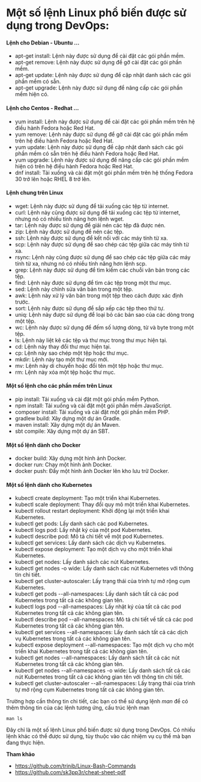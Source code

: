 # Một số lệnh Linux phổ biến được sử dụng trong DevOps:

#### Lệnh cho Debian - Ubuntu ...
- apt-get install: Lệnh này được sử dụng để cài đặt các gói phần mềm.
- apt-get remove: Lệnh này được sử dụng để gỡ cài đặt các gói phần mềm.
- apt-get update: Lệnh này được sử dụng để cập nhật danh sách các gói phần mềm có sẵn.
- apt-get upgrade: Lệnh này được sử dụng để nâng cấp các gói phần mềm hiện có.

#### Lệnh cho Centos - Redhat ...
- yum install: Lệnh này được sử dụng để cài đặt các gói phần mềm trên hệ điều hành Fedora hoặc Red Hat.
- yum remove: Lệnh này được sử dụng để gỡ cài đặt các gói phần mềm trên hệ điều hành Fedora hoặc Red Hat.
- yum update: Lệnh này được sử dụng để cập nhật danh sách các gói phần mềm có sẵn trên hệ điều hành Fedora hoặc Red Hat.
- yum upgrade: Lệnh này được sử dụng để nâng cấp các gói phần mềm hiện có trên hệ điều hành Fedora hoặc Red Hat.
- dnf install: Tải xuống và cài đặt một gói phần mềm trên hệ thống Fedora 30 trở lên hoặc RHEL 8 trở lên.

#### Lệnh chung trên Linux
- wget: Lệnh này được sử dụng để tải xuống các tệp từ internet.
- curl: Lệnh này cũng được sử dụng để tải xuống các tệp từ internet, nhưng nó có nhiều tính năng hơn lệnh wget.
- tar: Lệnh này được sử dụng để giải nén các tệp đã được nén.
- zip: Lệnh này được sử dụng để nén các tệp.
- ssh: Lệnh này được sử dụng để kết nối với các máy tính từ xa.
- scp: Lệnh này được sử dụng để sao chép các tệp giữa các máy tính từ xa.
- rsync: Lệnh này cũng được sử dụng để sao chép các tệp giữa các máy tính từ xa, nhưng nó có nhiều tính năng hơn lệnh scp.
- grep: Lệnh này được sử dụng để tìm kiếm các chuỗi văn bản trong các tệp.
- find: Lệnh này được sử dụng để tìm các tệp trong một thư mục.
- sed: Lệnh này chỉnh sửa văn bản trong một tệp.
- awk: Lệnh này xử lý văn bản trong một tệp theo cách được xác định trước.
- sort: Lệnh này được sử dụng để sắp xếp các tệp theo thứ tự.
- uniq: Lệnh này được sử dụng để loại bỏ các bản sao của các dòng trong một tệp.
- wc: Lệnh này được sử dụng để đếm số lượng dòng, từ và byte trong một tệp.
- ls: Lệnh này liệt kê các tệp và thư mục trong thư mục hiện tại.
- cd: Lệnh này thay đổi thư mục hiện tại.
- cp: Lệnh này sao chép một tệp hoặc thư mục.
- mkdir: Lệnh này tạo một thư mục mới.
- mv: Lệnh này di chuyển hoặc đổi tên một tệp hoặc thư mục.
- rm: Lệnh này xóa một tệp hoặc thư mục.

#### Một số lệnh cho các phần mềm trên Linux
- pip install: Tải xuống và cài đặt một gói phần mềm Python.
- npm install: Tải xuống và cài đặt một gói phần mềm JavaScript.
- composer install: Tải xuống và cài đặt một gói phần mềm PHP.
- gradlew build: Xây dựng một dự án Gradle.
- maven install: Xây dựng một dự án Maven.
- sbt compile: Xây dựng một dự án SBT.

#### Một số lệnh dành cho Docker
- docker build: Xây dựng một hình ảnh Docker.
- docker run: Chạy một hình ảnh Docker.
- docker push: Đẩy một hình ảnh Docker lên kho lưu trữ Docker.

#### Một số lệnh dành cho Kubernetes
- kubectl create deployment: Tạo một triển khai Kubernetes.
- kubectl scale deployment: Thay đổi quy mô một triển khai Kubernetes.
- kubectl rollout restart deployment: Khởi động lại một triển khai Kubernetes.
- kubectl get pods: Lấy danh sách các pod Kubernetes.
- kubectl logs pod: Lấy nhật ký của một pod Kubernetes.
- kubectl describe pod: Mô tả chi tiết về một pod Kubernetes.
- kubectl get services: Lấy danh sách các dịch vụ Kubernetes.
- kubectl expose deployment: Tạo một dịch vụ cho một triển khai Kubernetes.
- kubectl get nodes: Lấy danh sách các nút Kubernetes.
- kubectl get nodes -o wide: Lấy danh sách các nút Kubernetes với thông tin chi tiết.
- kubectl get cluster-autoscaler: Lấy trạng thái của trình tự mở rộng cụm Kubernetes.
- kubectl get pods --all-namespaces: Lấy danh sách tất cả các pod Kubernetes trong tất cả các không gian tên.
- kubectl logs pod --all-namespaces: Lấy nhật ký của tất cả các pod Kubernetes trong tất cả các không gian tên.
- kubectl describe pod --all-namespaces: Mô tả chi tiết về tất cả các pod Kubernetes trong tất cả các không gian tên.
- kubectl get services --all-namespaces: Lấy danh sách tất cả các dịch vụ Kubernetes trong tất cả các không gian tên.
- kubectl expose deployment --all-namespaces: Tạo một dịch vụ cho một triển khai Kubernetes trong tất cả các không gian tên.
- kubectl get nodes --all-namespaces: Lấy danh sách tất cả các nút Kubernetes trong tất cả các không gian tên.
- kubectl get nodes --all-namespaces -o wide: Lấy danh sách tất cả các nút Kubernetes trong tất cả các không gian tên với thông tin chi tiết.
- kubectl get cluster-autoscaler --all-namespaces: Lấy trạng thái của trình tự mở rộng cụm Kubernetes trong tất cả các không gian tên.

Trường hợp cần thông tin chi tiết, các bạn có thể sử dụng lệnh *man* để có thêm thông tin của các lệnh tương ứng, cấu trúc lệnh man <command>

    man ls

Đây chỉ là một số lệnh Linux phổ biến được sử dụng trong DevOps. Có nhiều lệnh khác có thể được sử dụng, tùy thuộc vào các nhiệm vụ cụ thể mà bạn đang thực hiện.

**Tham khảo**

- https://github.com/trinib/Linux-Bash-Commands
- https://github.com/sk3pp3r/cheat-sheet-pdf